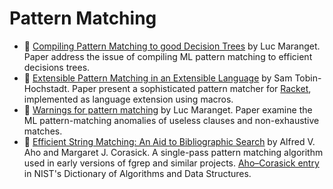 # Pattern Matching

* :scroll: [Compiling Pattern Matching to good Decision Trees](compiling-pattern-matching-to-good-decision-trees.pdf) by Luc Maranget. Paper address the issue of compiling ML pattern matching to efficient decisions trees.
* :scroll: [Extensible Pattern Matching in an Extensible Language](extensible-pattern-matching-extensible-language.pdf) by Sam Tobin-Hochstadt. Paper present a sophisticated pattern matcher for [Racket](http://racket-lang.org/), implemented as language extension using macros.
* :scroll: [Warnings for pattern matching](warnings-for-pattern-matching.pdf) by Luc Maranget. Paper examine the ML pattern-matching anomalies of useless clauses and non-exhaustive matches.
* :scroll: [Efficient String Matching: An Aid to Bibliographic Search](aho-corasick-string-matching.pdf) by Alfred V. Aho and Margaret J. Corasick. A single-pass pattern matching algorithm used in early versions of fgrep and similar projects. [Aho–Corasick entry](http://xlinux.nist.gov/dads//HTML/ahoCorasick.html) in NIST's Dictionary of Algorithms and Data Structures.
